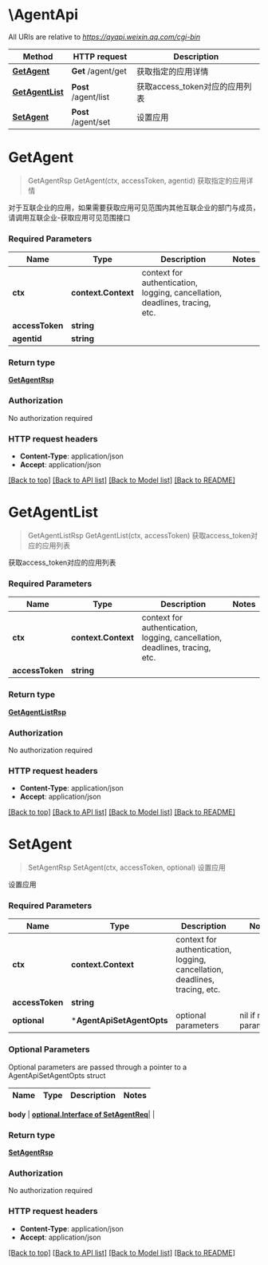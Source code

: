 # \AgentApi

All URIs are relative to *https://qyapi.weixin.qq.com/cgi-bin*

Method | HTTP request | Description
------------- | ------------- | -------------
[**GetAgent**](AgentApi.md#GetAgent) | **Get** /agent/get | 获取指定的应用详情
[**GetAgentList**](AgentApi.md#GetAgentList) | **Post** /agent/list | 获取access_token对应的应用列表
[**SetAgent**](AgentApi.md#SetAgent) | **Post** /agent/set | 设置应用


# **GetAgent**
> GetAgentRsp GetAgent(ctx, accessToken, agentid)
获取指定的应用详情

对于互联企业的应用，如果需要获取应用可见范围内其他互联企业的部门与成员，请调用互联企业-获取应用可见范围接口

### Required Parameters

Name | Type | Description  | Notes
------------- | ------------- | ------------- | -------------
 **ctx** | **context.Context** | context for authentication, logging, cancellation, deadlines, tracing, etc.
  **accessToken** | **string**|  | 
  **agentid** | **string**|  | 

### Return type

[**GetAgentRsp**](GetAgentRsp.md)

### Authorization

No authorization required

### HTTP request headers

 - **Content-Type**: application/json
 - **Accept**: application/json

[[Back to top]](#) [[Back to API list]](../README.md#documentation-for-api-endpoints) [[Back to Model list]](../README.md#documentation-for-models) [[Back to README]](../README.md)

# **GetAgentList**
> GetAgentListRsp GetAgentList(ctx, accessToken)
获取access_token对应的应用列表

获取access_token对应的应用列表

### Required Parameters

Name | Type | Description  | Notes
------------- | ------------- | ------------- | -------------
 **ctx** | **context.Context** | context for authentication, logging, cancellation, deadlines, tracing, etc.
  **accessToken** | **string**|  | 

### Return type

[**GetAgentListRsp**](GetAgentListRsp.md)

### Authorization

No authorization required

### HTTP request headers

 - **Content-Type**: application/json
 - **Accept**: application/json

[[Back to top]](#) [[Back to API list]](../README.md#documentation-for-api-endpoints) [[Back to Model list]](../README.md#documentation-for-models) [[Back to README]](../README.md)

# **SetAgent**
> SetAgentRsp SetAgent(ctx, accessToken, optional)
设置应用

设置应用

### Required Parameters

Name | Type | Description  | Notes
------------- | ------------- | ------------- | -------------
 **ctx** | **context.Context** | context for authentication, logging, cancellation, deadlines, tracing, etc.
  **accessToken** | **string**|  | 
 **optional** | ***AgentApiSetAgentOpts** | optional parameters | nil if no parameters

### Optional Parameters
Optional parameters are passed through a pointer to a AgentApiSetAgentOpts struct

Name | Type | Description  | Notes
------------- | ------------- | ------------- | -------------

 **body** | [**optional.Interface of SetAgentReq**](SetAgentReq.md)|  | 

### Return type

[**SetAgentRsp**](SetAgentRsp.md)

### Authorization

No authorization required

### HTTP request headers

 - **Content-Type**: application/json
 - **Accept**: application/json

[[Back to top]](#) [[Back to API list]](../README.md#documentation-for-api-endpoints) [[Back to Model list]](../README.md#documentation-for-models) [[Back to README]](../README.md)

